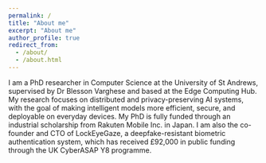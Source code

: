 ```yaml
---
permalink: /
title: "About me"
excerpt: "About me"
author_profile: true
redirect_from: 
  - /about/
  - /about.html
---
```


I am a PhD researcher in Computer Science at the University of St Andrews, supervised by Dr Blesson Varghese and based at the Edge Computing Hub. My research focuses on distributed and privacy-preserving AI systems, with the goal of making intelligent models more efficient, secure, and deployable on everyday devices. My PhD is fully funded through an industrial scholarship from Rakuten Mobile Inc. in Japan. I am also the co-founder and CTO of LockEyeGaze, a deepfake-resistant biometric authentication system, which has received £92,000 in public funding through the UK CyberASAP Y8 programme.